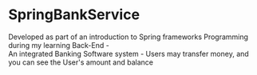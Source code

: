 # SpringBankService

Developed as part of an introduction to Spring frameworks  Programming during my learning Back-End -<br> An integrated Banking Software system - Users may transfer money, and you can see the User's amount and balance
